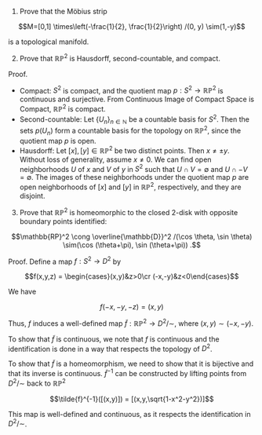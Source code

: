 1. Prove that the Möbius strip

$$M=[0,1] \times\left(-\frac{1}{2}, \frac{1}{2}\right) /(0, y) \sim(1,-y)$$

is a topological manifold.

2. Prove that $\mathbb{RP}^2$ is Hausdorff, second-countable, and compact.

Proof.
* Compact: $S^2$ is compact, and the quotient map $p: S^2 \to \mathbb{RP}^2$ is continuous and surjective. From Continuous Image of Compact Space is Compact, $\mathbb{RP}^2$ is compact.
* Second-countable: Let $\{U_n\}_{n \in \mathbb{N}}$ be a countable basis for $S^2$. Then the sets $p(U_n)$ form a countable basis for the topology on $\mathbb{RP}^2$, since the quotient map $p$ is open.
* Hausdorff: Let $[x],[y] \in \mathbb{RP}^2$ be two distinct points. Then $x \neq \pm y$. Without loss of generality, assume $x \neq 0$. We can find open neighborhoods $U$ of $x$ and $V$ of $y$ in $S^2$ such that $U \cap V = \emptyset$ and $U \cap -V = \emptyset$. The images of these neighborhoods under the quotient map $p$ are open neighborhoods of $[x]$ and $[y]$ in $\mathbb{RP}^2$, respectively, and they are disjoint.

3. Prove that $\mathbb{RP}^2$ is homeomorphic to the closed 2-disk with opposite boundary points identified:

$$\mathbb{RP}^2 \cong \overline{\mathbb{D}}^2 /(\cos \theta, \sin \theta) \sim(\cos (\theta+\pi), \sin (\theta+\pi)) .$$

Proof.
Define a map $f:S^2 \to D^2$ by

$$f(x,y,z) = \begin{cases}(x,y)&z>0\cr (-x,-y)&z<0\end{cases}$$

We have

$$f(-x,-y,-z) = (x,y)$$

Thus, $f$ induces a well-defined map $\tilde{f}: \mathbb{RP}^2 \to D^2/\sim$, where $(x,y) \sim (-x,-y)$.

To show that $\tilde{f}$ is continuous, we note that $f$ is continuous and the identification is done in a way that respects the topology of $D^2$.

To show that $\tilde{f}$ is a homeomorphism, we need to show that it is bijective and that its inverse is continuous. $\tilde{f}^{-1}$ can be constructed by lifting points from $D^2/\sim$ back to $\mathbb{RP}^2$

$$\tilde{f}^{-1}([(x,y)]) = [(x,y,\sqrt{1-x^2-y^2})]$$

This map is well-defined and continuous, as it respects the identification in $D^2/\sim$.
